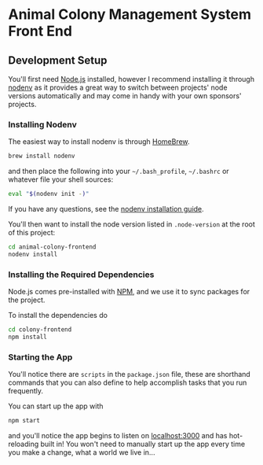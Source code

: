 # Animal Colony Management System Front End

## Development Setup
You'll first need [Node.js](https://nodejs.org/) installed, however I recommend
installing it through [nodenv](https://github.com/nodenv/nodenv) as it provides
a great way to switch between projects' node versions automatically and may
come in handy with your own sponsors' projects.

### Installing Nodenv
The easiest way to install nodenv is through [HomeBrew](https://brew.sh/).
```bash
brew install nodenv
```

and then place the following into your `~/.bash_profile`, `~/.bashrc` or
whatever file your shell sources:
```bash
eval "$(nodenv init -)"
```

If you have any questions, see the [nodenv installation guide](https://github.com/nodenv/nodenv).

You'll then want to install the node version listed in `.node-version` at the
root of this project:
```bash
cd animal-colony-frontend
nodenv install
```

### Installing the Required Dependencies
Node.js comes pre-installed with [NPM](https://www.npmjs.com), and we
use it to sync packages for the project.

To install the dependencies do
```bash
cd colony-frontend
npm install
```

### Starting the App
You'll notice there are `scripts` in the `package.json` file, these
are shorthand commands that you can also define to help accomplish
tasks that you run frequently.

You can start up the app with
```bash
npm start
```

and you'll notice the app begins to listen on [localhost:3000](http://localhost:3000)
and has hot-reloading built in!  You won't need to manually start up the app
every time you make a change, what a world we live in...
